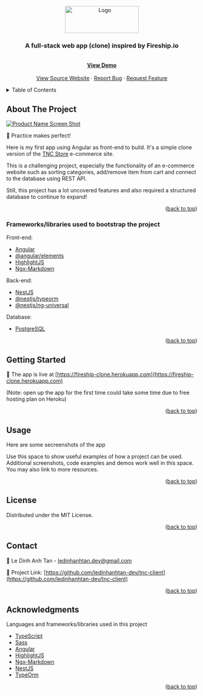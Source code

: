 <div id="top"></div>

<!-- PROJECT LOGO -->
<br />
<div align="center">
  <a href="https://tnc-clone.web.app/">
    <img src="https://user-images.githubusercontent.com/88238288/137060262-78ed6756-c53b-434d-9206-20bb41a6cb6e.png" alt="Logo" width="194" height="71">
  </a>

  <h3 align="center">A full-stack web app (clone) inspired by Fireship.io</h3>

  <p align="center">
    <br />
    <a href="https://fireship-clone.herokuapp.com/"><strong>View Demo</strong></a>
    <br />
    <br />
    <a href="https://fireship.io/">View Source Website</a>
    ·
    <a href="https://github.com/ledinhanhtan-dev/fireship-clone/issues">Report Bug</a>
    ·
    <a href="https://github.com/ledinhanhtan-dev/fireship-clone/issues">Request Feature</a>
  </p>
</div>

<!-- TABLE OF CONTENTS -->
<details>
  <summary>Table of Contents</summary>
  <ol>
    <li>
      <a href="#about-the-project">About The Project</a>
      <ul>
        <li><a href="#built-with">Built With</a></li>
      </ul>
    </li>
    <li>
      <a href="#getting-started">Getting Started</a>
      <ul>
        <li><a href="#prerequisites">Prerequisites</a></li>
        <li><a href="#installation">Installation</a></li>
      </ul>
    </li>
    <li><a href="#usage">Usage</a></li>
    <li><a href="#roadmap">Roadmap</a></li>
    <li><a href="#contributing">Contributing</a></li>
    <li><a href="#license">License</a></li>
    <li><a href="#contact">Contact</a></li>
    <li><a href="#acknowledgments">Acknowledgments</a></li>
  </ol>
</details>

<!-- ABOUT THE PROJECT -->

## About The Project

[![Product Name Screen Shot][product-screenshot]](https://tnc-clone.web.app/)

🚀 Practice makes perfect!

Here is my first app using Angular as front-end to build. It's a simple clone version of the [TNC Store](https://www.tncstore.vn/) e-commerce site.

This is a challenging project, especially the functionality of an e-commerce website such as sorting categories, add/remove item from cart and connect to the database using REST API.

Still, this project has a lot uncovered features and also required a structured database to continue to expand!

<p align="right">(<a href="#top">back to top</a>)</p>

### Frameworks/libraries used to bootstrap the project

Front-end:

- [Angular](https://angular.io)
- [@angular/elements](https://angular.io/api/elements)
- [HighlightJS](https://highlightjs.org)
- [Ngx-Markdown](https://www.npmjs.com/package/ngx-markdown)

Back-end:

- [NestJS](https://nestjs.com)
- [@nestjs/typeorm](https://www.npmjs.com/package/@nestjs/typeorm)
- [@nestjs/ng-universal](https://www.npmjs.com/package/@nestjs/ng-universal)

Database:

- [PostgreSQL](https://www.postgresql.org)

<p align="right">(<a href="#top">back to top</a>)</p>

<!-- GETTING STARTED -->

## Getting Started

🚀 The app is live at [https://fireship-clone.herokuapp.com](https://fireship-clone.herokuapp.com)

(Note: open up the app for the first time could take some time due to free hosting plan on Heroku)

<p align="right">(<a href="#top">back to top</a>)</p>

<!-- USAGE EXAMPLES -->

## Usage

Here are some secreenshots of the app

Use this space to show useful examples of how a project can be used. Additional screenshots, code examples and demos work well in this space. You may also link to more resources.

<p align="right">(<a href="#top">back to top</a>)</p>

<!-- LICENSE -->

## License

Distributed under the MIT License.

<p align="right">(<a href="#top">back to top</a>)</p>

<!-- CONTACT -->

## Contact

📧 Le Dinh Anh Tan - ledinhanhtan.dev@gmail.com

📌 Project Link: [https://github.com/ledinhanhtan-dev/tnc-client](https://github.com/ledinhanhtan-dev/tnc-client)

<p align="right">(<a href="#top">back to top</a>)</p>

<!-- ACKNOWLEDGMENTS -->

## Acknowledgments

Languages and frameworks/libraries used in this project

- [TypeScript](https://www.typescriptlang.org)
- [Sass](https://sass-lang.com)
- [Angular](https://angular.io)
- [HighlightJS](https://highlightjs.org)
- [Ngx-Markdown](https://www.npmjs.com/package/ngx-markdown)
- [NestJS](https://nestjs.com)
- [TypeOrm](https://typeorm.io)

<p align="right">(<a href="#top">back to top</a>)</p>

<!-- MARKDOWN LINKS & IMAGES -->
<!-- https://www.markdownguide.org/basic-syntax/#reference-style-links -->

[product-screenshot]: https://user-images.githubusercontent.com/88238288/136992447-59b2f92e-378f-4724-a314-9d1e77855493.png
